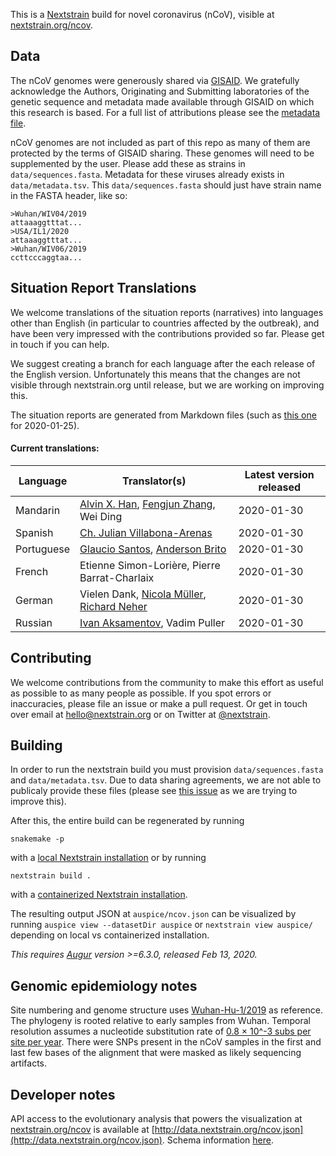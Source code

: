 This is a [Nextstrain](https://nextstrain.org) build for novel coronavirus (nCoV), visible at [nextstrain.org/ncov](https://nextstrain.org/ncov).

## Data

The nCoV genomes were generously shared via [GISAID](https://gisaid.org). We gratefully acknowledge the Authors, Originating and Submitting laboratories of the genetic sequence and metadata made available through GISAID on which this research is based. For a full list of attributions please see the [metadata file](data/metadata.tsv).

nCoV genomes are not included as part of this repo as many of them are protected by the terms of GISAID sharing. These genomes will need to be supplemented by the user. Please add these as strains in `data/sequences.fasta`. Metadata for these viruses already exists in `data/metadata.tsv`. This `data/sequences.fasta` should just have strain name in the FASTA header, like so:
```
>Wuhan/WIV04/2019
attaaaggtttat...
>USA/IL1/2020
attaaaggtttat...
>Wuhan/WIV06/2019
ccttcccaggtaa...
```

## Situation Report Translations

We welcome translations of the situation reports (narratives) into languages other than English (in particular to countries affected by the outbreak), and have been very impressed with the contributions provided so far.
Please get in touch if you can help.

We suggest creating a branch for each language after the each release of the English version.
Unfortunately this means that the changes are not visible through nextstrain.org until release, but we are working on improving this.

The situation reports are generated from Markdown files (such as [this one](https://github.com/nextstrain/ncov/blob/master/narratives/ncov_sit-rep_2020-01-25.md) for 2020-01-25).

#### Current translations:

| Language | Translator(s) | Latest version released |
| -------- | ------------- | ----------------------- |
| Mandarin | [Alvin X. Han](https://twitter.com/AlvinXHan), [Fengjun Zhang](https://twitter.com/fengjun_zhang), Wei Ding | 2020-01-30 |
| Spanish  | [Ch. Julian Villabona-Arenas](https://twitter.com/Chjulian) | 2020-01-30 |
| Portuguese  | [Glaucio Santos](https://twitter.com/glauciomarcos), [Anderson Brito](https://twitter.com/AndersonBrito_) | 2020-01-30 |
| French  | Etienne Simon-Lorière, Pierre Barrat-Charlaix | 2020-01-30 |
| German  | Vielen Dank, [Nicola Müller](https://twitter.com/nicfelm), [Richard Neher](https://twitter.com/richardneher) | 2020-01-30 |
| Russian  | [Ivan Aksamentov](https://twitter.com/ivan_aksamentov), Vadim Puller | 2020-01-30 |


## Contributing

We welcome contributions from the community to make this effort as useful as possible to as many people as possible.
If you spot errors or inaccuracies, please file an issue or make a pull request.
Or get in touch over email at hello@nextstrain.org or on Twitter at [@nextstrain](https://twitter.com/nextstrain).


## Building

In order to run the nextstrain build you must provision `data/sequences.fasta` and `data/metadata.tsv`.
Due to data sharing agreements, we are not able to publicaly provide these files (please see [this issue](https://github.com/nextstrain/ncov/issues/53) as we are trying to improve this).


After this, the entire build can be regenerated by running

```
snakemake -p
```
with a [local Nextstrain installation](https://nextstrain.org/docs/getting-started/local-installation) or by running
```
nextstrain build .
```
with a [containerized Nextstrain installation](https://nextstrain.org/docs/getting-started/container-installation).

The resulting output JSON at `auspice/ncov.json` can be visualized by running `auspice view --datasetDir auspice` or `nextstrain view auspice/` depending on local vs containerized installation.

_This requires [Augur](https://github.com/nextstrain/augur) version >=6.3.0, released Feb 13, 2020._


## Genomic epidemiology notes

Site numbering and genome structure uses [Wuhan-Hu-1/2019](https://www.ncbi.nlm.nih.gov/nuccore/MN908947) as reference. The phylogeny is rooted relative to early samples from Wuhan. Temporal resolution assumes a nucleotide substitution rate of [0.8 &times; 10^-3 subs per site per year](http://virological.org/t/phylodynamic-analysis-176-genomes-6-mar-2020/356). There were SNPs present in the nCoV samples in the first and last few bases of the alignment that were masked as likely sequencing artifacts.

## Developer notes

API access to the evolutionary analysis that powers the visualization at [nextstrain.org/ncov](https://nextstrain.org/ncov) is available at [http://data.nextstrain.org/ncov.json](http://data.nextstrain.org/ncov.json). Schema information [here](https://github.com/nextstrain/augur/blob/master/augur/data/schema-export-v2.json).
